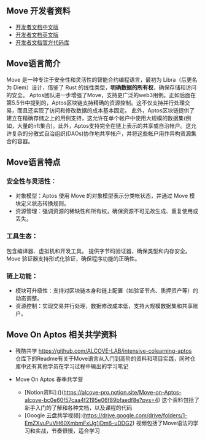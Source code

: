 
## Move 开发者资料 

- [开发者文档中文版](https://aptos.dev/zh)  
- [开发者文档英文版](https://aptos.dev/en)  
- [开发者文档官方代码库](https://github.com/aptos-labs/aptos-core)
  
## Move语言简介

Move 是一种专注于安全性和灵活性的智能合约编程语言，最初为 Libra（后更名为 Diem）设计，借鉴了 Rust 的线性类型，**明确数据的所有权**，确保存储和访问的安全。
Aptos团队进一步增强了Move，支持更广泛的web3用例。正如后面在第5.5节中提到的，Aptos区块链支持精确的资源控制。这不仅支持并行处理交易，而且还实现了访问和修改数据的成本基本固定。
此外，Aptos区块链提供了建立在精确存储之上的用例支持，这允许在单个帐户中使用大规模的数据集(例如，大量的nft集合)。此外，Aptos支持完全在链上表示的共享或自治帐户。这允许复杂的分散式自治组织(DAOs)协作地共享帐户，并将这些帐户用作异构资源集合的容器。

## Move语言特点

### 安全性与灵活性：
- 对象模型：Aptos 使用 Move 的对象模型表示分类帐状态，并通过 Move 模块定义状态转换规则。
- 资源管理：强调资源的稀缺性和所有权，确保资源不可无故生成、重复使用或丢失。

### 工具生态：
包含编译器、虚拟机和开发工具。
提供字节码验证器，确保类型和内存安全。
Move 验证器支持形式化验证，确保程序功能的正确性。

### 链上功能：
- 模块可升级性：支持对区块链本身和链上配置（如验证节点、质押资产等）的动态调整。
- 资源控制：实现交易并行处理，数据修改成本低，支持大规模数据集和共享账户。

## Move On Aptos 相关共学资料

- 残酷共学
  https://github.com/ALCOVE-LAB/intensive-colearning-aptos <br>
  仓库下的Readme有关于Move语言从入门到高阶的资料和项目实践，同时仓库中还有其他学员在学习过程中输出的学习笔记

- Move On Aptos 春季共学营

  - [Notion资料]:()(https://alcove-pro.notion.site/Move-on-Aptos-alcove-bc0e60f57caa4f2195e06f89bfaedf8e?pvs=4) 这个资料包括了新手入门的了解和各种文档，以及课程的代码
  - [Google 云盘共学视频]:(https://drive.google.com/drive/folders/1-EmZXvuPuVH60XmbmFxUg1jDm6-uDDG2) 视频包括了Move语法的学习和实战，节奏很慢，适合学习



